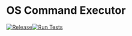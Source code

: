 # OS Command Executor

[![Release](https://github.com/i9si-sistemas/command/actions/workflows/release.yml/badge.svg?branch=main)](https://github.com/i9si-sistemas/command/actions/workflows/release.yml)[![Run Tests](https://github.com/i9si-sistemas/command/actions/workflows/test.yml/badge.svg?branch=main)](https://github.com/i9si-sistemas/command/actions/workflows/test.yml)
